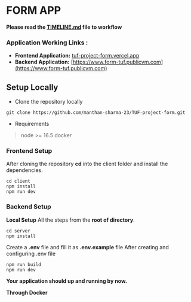 # FORM APP

**Please read the [TIMELINE.md](./TIMELINE.md) file to workflow**

### Application Working Links :
- **Frontend Application:** [tuf-project-form.vercel.app](https://tuf-project-form.vercel.app/)
- **Backend Application:** [https://www.form-tuf.publicvm.com](https://www.form-tuf.publicvm.com)

## Setup Locally
- Clone the repository locally
```
git clone https://github.com/manthan-sharma-23/TUF-project-form.git
```
- Requirements
>node >= 16.5
>docker

### Frontend Setup
After cloning the repository **cd** into the client folder and install the dependencies.
```
cd client
npm install
npm run dev 
```

### Backend Setup

**Local Setup**
All the steps from the **root of directory**.
```
cd server
npm install 
```
Create a **.env** file and fill it as **.env.example** file
After creating and configuring .env file
```
npm run build
npm run dev
```

**Your application should up and running by now.**

**Through Docker**

